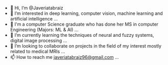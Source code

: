 - 👋 Hi, I’m @Javeriatabraiz
- 👀 I’m interested in deep learning, computer vision, machine learning and artificial intelligence ...
- 📖 I'm a computer Science graduate who has done her MS in computer Engineering (Majors: ML & AI) ...
- 🌱 I’m currently learning the techniques of neural and fuzzy systems, digital image processing ...
- 💞️ I’m looking to collaborate on projects in the field of my interest mostly related to medical MRIs ...
- 📫 How to reach me javeriatabraiz96@gmail.com ...

<!---
Javeriatabraiz/Javeriatabraiz is a ✨ special ✨ repository because its `README.md` (this file) appears on your GitHub profile.
You can click the Preview link to take a look at your changes.
--->
